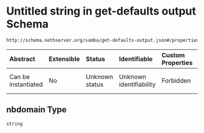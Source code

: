 # Untitled string in get-defaults output Schema

```txt
http://schema.nethserver.org/samba/get-defaults-output.json#/properties/nbdomain
```



| Abstract            | Extensible | Status         | Identifiable            | Custom Properties | Additional Properties | Access Restrictions | Defined In                                                                         |
| :------------------ | :--------- | :------------- | :---------------------- | :---------------- | :-------------------- | :------------------ | :--------------------------------------------------------------------------------- |
| Can be instantiated | No         | Unknown status | Unknown identifiability | Forbidden         | Allowed               | none                | [get-defaults-output.json*](samba/get-defaults-output.json "open original schema") |

## nbdomain Type

`string`
